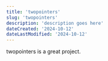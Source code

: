 ```yaml
---
title: 'twopointers'
slug: 'twopointers'
description: 'description goes here'
dateCreated: '2024-10-12'
dateLastModified: '2024-10-12'
---
```


twopointers is a great project.
